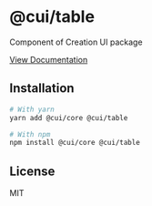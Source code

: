 # @cui/table
Component of Creation UI package

[View Documentation](https://creation-ui.dev/)

## Installation

```bash
# With yarn
yarn add @cui/core @cui/table

# With npm
npm install @cui/core @cui/table
```

## License

MIT
